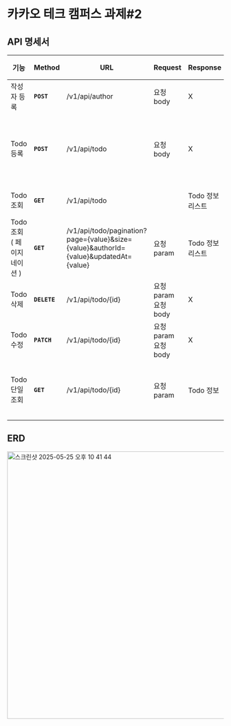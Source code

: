# 카카오 테크 캠퍼스 과제#2

## API 명세서

| 기능 | Method | URL | Request | Response | 상태코드 |
| --- | --- | --- | --- | --- | --- |
| 작성자 등록 | **`POST`** | /v1/api/author | 요청 body | X | 201: 등록 완료 |
| Todo 등록 | **`POST`** | /v1/api/todo | 요청 body | X | 201: 등록 완료 500: 없는 사용자 |
| Todo 조회 | **`GET`** | /v1/api/todo |  | Todo 정보 리스트 | 200: 조회 완료 |
| Todo 조회 ( 페이지네이션 ) | **`GET`** | /v1/api/todo/pagination?page={value}&size={value}&authorId={value}&updatedAt={value} | 요청 param | Todo 정보 리스트 | 200: 조회 완료 |
| Todo 삭제 | **`DELETE`** | /v1/api/todo/{id} | 요청 param 요청 body | X | 204: 삭제 완료 |
| Todo 수정 | **`PATCH`** | /v1/api/todo/{id} | 요청 param 요청 body | X | 200: 수정 완료 |
| Todo 단일조회 | **`GET`** | /v1/api/todo/{id} | 요청 param | Todo 정보 | 200: 조회 완료 500: 없는 ID |

## ERD

<img width="621" alt="스크린샷 2025-05-25 오후 10 41 44" src="https://github.com/user-attachments/assets/cf3f9b34-5a71-4ee0-b18f-2cf8ff1569cd" />
